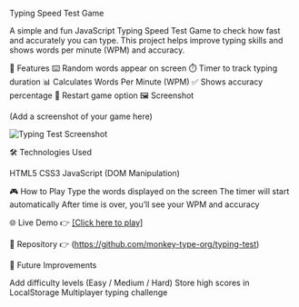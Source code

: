 Typing Speed Test Game

A simple and fun JavaScript Typing Speed Test Game to check how fast and accurately you can type.
This project helps improve typing skills and shows words per minute (WPM) and accuracy.

🚀 Features
⌨️ Random words appear on screen
⏱️ Timer to track typing duration
📊 Calculates Words Per Minute (WPM)
✅ Shows accuracy percentage
🔄 Restart game option
🖼️ Screenshot

(Add a screenshot of your game here)

![Typing Test Screenshot](images/screenshot.png)

🛠️ Technologies Used

HTML5
CSS3
JavaScript (DOM Manipulation)

🎮 How to Play
Type the words displayed on the screen
The timer will start automatically
After time is over, you’ll see your WPM and accuracy

🌐 Live Demo
👉 [\[Click here to play\]](https://monkey-type-org.github.io/typing-test/)

📂 Repository
👉 (https://github.com/monkey-type-org/typing-test)

📖 Future Improvements

Add difficulty levels (Easy / Medium / Hard)
Store high scores in LocalStorage
Multiplayer typing challenge